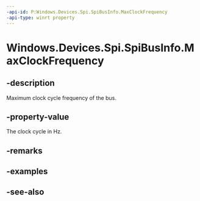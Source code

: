 ----api-id: P:Windows.Devices.Spi.SpiBusInfo.MaxClockFrequency
-api-type: winrt property
---<!-- Property syntaxpublic int MaxClockFrequency { get; }--># Windows.Devices.Spi.SpiBusInfo.MaxClockFrequency## -descriptionMaximum clock cycle frequency of the bus.## -property-valueThe clock cycle in Hz.## -remarks## -examples## -see-also